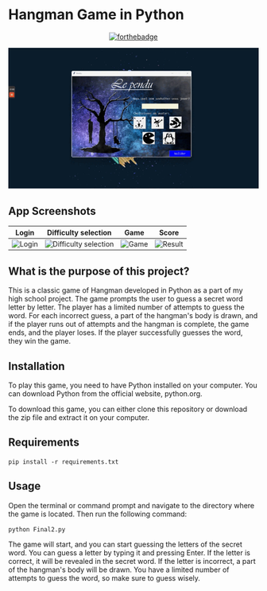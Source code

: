 # Hangman Game in Python

<div align="center">

[![forthebadge](https://forthebadge.com/images/badges/made-with-python.svg)](https://forthebadge.com)
<br />

![Web Site System](https://raw.githubusercontent.com/Ammar434/PROJET-BAC-BLANC/master/doc/main.gif)

</div>

## App Screenshots

|                                                                 Login                                                                  |                                                                 Difficulty selection                                                                 |                                                                 Game                                                                 |                                                                 Score                                                                  |
| :------------------------------------------------------------------------------------------------------------------------------------: | :--------------------------------------------------------------------------------------------------------------------------------------------------: | :----------------------------------------------------------------------------------------------------------------------------------: | :------------------------------------------------------------------------------------------------------------------------------------: |
| <img src="https://raw.githubusercontent.com/Ammar434/PROJET-BAC-BLANC/master/doc/image_1.png" title="Login " width="100%" crossorigin> | <img src="https://raw.githubusercontent.com/Ammar434/PROJET-BAC-BLANC/master/doc/image_2.png" title="Difficulty selection" width="100%" crossorigin> | <img src="https://raw.githubusercontent.com/Ammar434/PROJET-BAC-BLANC/master/doc/image_3.png" title="Game" width="100%" crossorigin> | <img src="https://raw.githubusercontent.com/Ammar434/PROJET-BAC-BLANC/master/doc/image_4.png" title="Result" width="100%" crossorigin> |

## What is the purpose of this project?

This is a classic game of Hangman developed in Python as a part of my high school project. The game prompts the user to guess a secret word letter by letter. The player has a limited number of attempts to guess the word. For each incorrect guess, a part of the hangman's body is drawn, and if the player runs out of attempts and the hangman is complete, the game ends, and the player loses. If the player successfully guesses the word, they win the game.

## Installation

To play this game, you need to have Python installed on your computer. You can download Python from the official website, python.org.

To download this game, you can either clone this repository or download the zip file and extract it on your computer.

## Requirements

```shell
pip install -r requirements.txt

```

## Usage

Open the terminal or command prompt and navigate to the directory where the game is located. Then run the following command:

```shell
python Final2.py
```

The game will start, and you can start guessing the letters of the secret word. You can guess a letter by typing it and pressing Enter. If the letter is correct, it will be revealed in the secret word. If the letter is incorrect, a part of the hangman's body will be drawn. You have a limited number of attempts to guess the word, so make sure to guess wisely.
